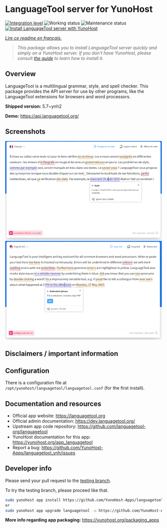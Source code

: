 <!--
N.B.: This README was automatically generated by https://github.com/YunoHost/apps/tree/master/tools/README-generator
It shall NOT be edited by hand.
-->

# LanguageTool server for YunoHost

[![Integration level](https://dash.yunohost.org/integration/languagetool.svg)](https://dash.yunohost.org/appci/app/languagetool) ![Working status](https://ci-apps.yunohost.org/ci/badges/languagetool.status.svg) ![Maintenance status](https://ci-apps.yunohost.org/ci/badges/languagetool.maintain.svg)  
[![Install LanguageTool server with YunoHost](https://install-app.yunohost.org/install-with-yunohost.svg)](https://install-app.yunohost.org/?app=languagetool)

*[Lire ce readme en français.](./README_fr.md)*

> *This package allows you to install LanguageTool server quickly and simply on a YunoHost server.
If you don't have YunoHost, please consult [the guide](https://yunohost.org/#/install) to learn how to install it.*

## Overview

LanguageTool is a multilingual grammar, style, and spell checker. This package provides the API server for use by other programs, like the LanguageTool extensions for browsers and word processors.


**Shipped version:** 5.7~ynh2

**Demo:** https://api.languagetool.org/

## Screenshots

![Screenshot of LanguageTool server](./doc/screenshots/screenshot_fr.png)
![Screenshot of LanguageTool server](./doc/screenshots/screenshot.png)

## Disclaimers / important information

## Configuration

There is a configuration file at `/opt/yunohost/languagetool/languagetool.conf` (for the first install).

## Documentation and resources

* Official app website: <https://languagetool.org>
* Official admin documentation: <https://dev.languagetool.org/>
* Upstream app code repository: <https://github.com/languagetool-org/languagetool>
* YunoHost documentation for this app: <https://yunohost.org/app_languagetool>
* Report a bug: <https://github.com/YunoHost-Apps/languagetool_ynh/issues>

## Developer info

Please send your pull request to the [testing branch](https://github.com/YunoHost-Apps/languagetool_ynh/tree/testing).

To try the testing branch, please proceed like that.

``` bash
sudo yunohost app install https://github.com/YunoHost-Apps/languagetool_ynh/tree/testing --debug
or
sudo yunohost app upgrade languagetool -u https://github.com/YunoHost-Apps/languagetool_ynh/tree/testing --debug
```

**More info regarding app packaging:** <https://yunohost.org/packaging_apps>
